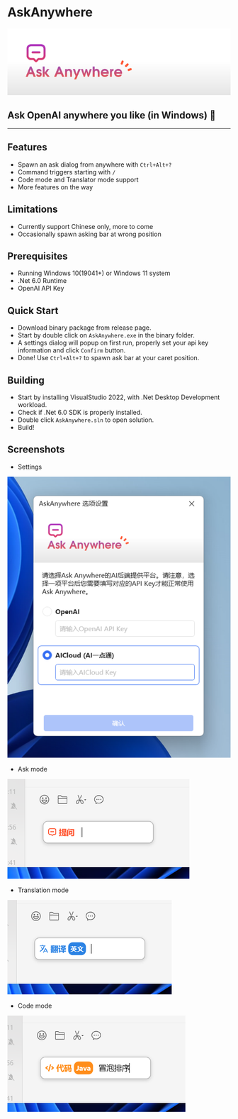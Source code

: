 # AskAnywhere

<img title="badge" alt="Alt text" src="./AskAnywhere/Resources/Images/badge.png">

## Ask OpenAI anywhere you like (in Windows) 📝

---

## Features
- Spawn an ask dialog from anywhere with `Ctrl+Alt+?`
- Command triggers starting with `/`
- Code mode and Translator mode support
- More features on the way

## Limitations
- Currently support Chinese only, more to come
- Occasionally spawn asking bar at wrong position

## Prerequisites
- Running Windows 10(19041+) or Windows 11 system
- .Net 6.0 Runtime
- OpenAI API Key

## Quick Start
- Download binary package from release page.
- Start by double click on `AskAnywhere.exe` in the binary folder.
- A settings dialog will popup on first run, properly set your api key information and click `Confirm` button.
- Done! Use `Ctrl+Alt+?` to spawn ask bar at your caret position.

## Building
- Start by installing VisualStudio 2022, with .Net Desktop Development workload.
- Check if .Net 6.0 SDK is properly installed.
- Double click `AskAnywhere.sln` to open solution.
- Build!

## Screenshots
- Settings

<img title="badge" alt="Alt text" src="./Screenshots/1.png">

- Ask mode

<img title="badge" alt="Alt text" src="./Screenshots/2.png">

- Translation mode

<img title="badge" alt="Alt text" src="./Screenshots/3.png">

- Code mode

<img title="badge" alt="Alt text" src="./Screenshots/4.png">
